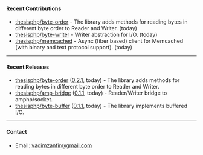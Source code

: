 #### Recent Contributions

- [thesisphp/byte-order](https://github.com/thesisphp/byte-order) - The library adds methods for reading bytes in different byte order to Reader and Writer. (today)
- [thesisphp/byte-writer](https://github.com/thesisphp/byte-writer) - Writer abstraction for I/O. (today)
- [thesisphp/memcached](https://github.com/thesisphp/memcached) - Async (fiber based) client for Memcached (with binary and text protocol support). (today)

---

#### Recent Releases

- [thesisphp/byte-order](https://github.com/thesisphp/byte-order) ([0.2.1](https://github.com/thesisphp/byte-order/releases/tag/0.2.1), today) - The library adds methods for reading bytes in different byte order to Reader and Writer.
- [thesisphp/amp-bridge](https://github.com/thesisphp/amp-bridge) ([0.1.1](https://github.com/thesisphp/amp-bridge/releases/tag/0.1.1), today) - Reader/Writer bridge to amphp/socket.
- [thesisphp/byte-buffer](https://github.com/thesisphp/byte-buffer) ([0.1.1](https://github.com/thesisphp/byte-buffer/releases/tag/0.1.1), today) - The library implements buffered I/O.

---

#### Contact

- Email: [vadimzanfir@gmail.com](mailto://vadimzanfir@gmail.com)
